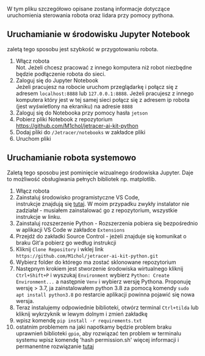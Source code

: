 W tym pliku szczegółowo opisane zostaną informacje dotyczące uruchomienia sterowania robota oraz lidara przy pomocy pythona.

## Uruchamianie w środowisku Jupyter Notebook
zaletą tego sposobu jest szybkość w przygotowaniu robota.

1. Włącz robota  
   Not. Jeżeli chcesz pracować z innego komputera niż robot niezbędne będzie podłączenie robota do sieci.
2. Zaloguj się do Jupyter Notebook  
   Jeżeli pracujesz na robocie uruchom przeglądarkę i połącz się z adresem `localhost:8888` lub `127.0.0.1:8888`.
   Jeżeli pracujesz z innego komputera który jest w tej samej sieci połącz się z adresem ip robota (jest wyświetlony na ekraniku) na adresie `8888` 
3. Zaloguj się do Notebooka przy pomocy hasła `jetson`
4. Pobierz pliki Notebook z repozytorium https://github.com/M1chol/jetracer-ai-kit-python
5. Dodaj pliki do `/Jetracer/notebooks` w zakładce pliki
6. Uruchom pliki


## Uruchamianie robota systemowo
Zaletą tego sposobu jest pominięcie wizualnego środowiska Jupyter. Daje to możliwość obsługiwania pełnych bibliotek np. matplotlib.

1. Włącz robota
2. Zainstaluj środowisko programistyczne VS Code,  
 instrukcje znajdują się [tutaj](https://code.visualstudio.com/docs/setup/linux). W moim przypadku zwykły instalator nie zadziałał - musiałem zainstalować go z repozytorium, wszystkie instrukcje w linku.
3. Zainstaluj rozszerzenie Python - Rozszerzenia pobiera się bezpośrednio w aplikacji VS Code w zakładce `Extensions`
4. Przejdź do zakładki Source Control - jeżeli znajduje się komunikat o braku Git'a pobierz go według instrukcji
5. Kliknij `Clone Repository` i wklej link `https://github.com/M1chol/jetracer-ai-kit-python.git`
6. Wybierz folder do którego ma zostać sklonowane repozytorium
7. Następnym krokiem jest stworzenie środowiska wirtualnego kliknij `Ctrl+Shift+P` i wyszukaj `Environment` wybierz `Python: Create Environment...` a następnie `Venv` i wybierz wersję Pythona. Proponuję wersję > 3.7, ja zainstalowałem python 3.8 za pomocą komendy `sudo apt install python3.8` po restarcie aplikacji powinna pojawić się nowa wersja.
8. Teraz instalujemy odpowiednie biblioteki, otwórz terminal `Ctrl+tilda` lub kliknij wykrzyknik w lewym dolnym i zmień zakładkę
9. wpisz komendę `pip install -r requirements.txt` 
10. ostatnim problemem na jaki napotkamy będzie problem braku uprawnień biblioteki `gpio`, aby rozwiązać ten problem w terminalu systemu wpisz komendę 'hash permission.sh'
 więcej informacji i permanentne rozwiązanie [tutaj](https://github.com/NVIDIA/jetson-gpio/issues/20)
